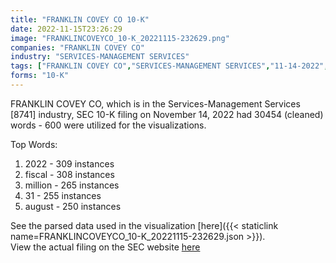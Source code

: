 ```yaml
---
title: "FRANKLIN COVEY CO 10-K"
date: 2022-11-15T23:26:29
image: "FRANKLINCOVEYCO_10-K_20221115-232629.png"
companies: "FRANKLIN COVEY CO"
industry: "SERVICES-MANAGEMENT SERVICES"
tags: ["FRANKLIN COVEY CO","SERVICES-MANAGEMENT SERVICES","11-14-2022","10-K"]
forms: "10-K"
---
```

FRANKLIN COVEY CO, which is in the Services-Management Services [8741] industry, SEC 10-K filing on November 14, 2022 had 30454 (cleaned) words - 600 were utilized for the visualizations.

Top Words:
1. 2022 - 309 instances
2. fiscal - 308 instances
3. million - 265 instances
4. 31 - 255 instances
5. august - 250 instances


See the parsed data used in the visualization [here]({{< staticlink name=FRANKLINCOVEYCO_10-K_20221115-232629.json >}}).  
View the actual filing on the SEC website [here](https://www.sec.gov/Archives/edgar/data/886206/0000886206-22-000028.txt)